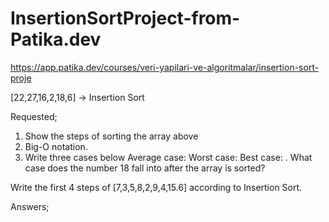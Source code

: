 # InsertionSortProject-from-Patika.dev

https://app.patika.dev/courses/veri-yapilari-ve-algoritmalar/insertion-sort-proje

[22,27,16,2,18,6] -> Insertion Sort

Requested;
1. Show the steps of sorting the array above
2. Big-O notation.
3. Write three cases below
Average case: 
Worst case: 
Best case: .
What case does the number 18 fall into after the array is sorted?

Write the first 4 steps of [7,3,5,8,2,9,4,15.6] according to Insertion Sort.

Answers;

